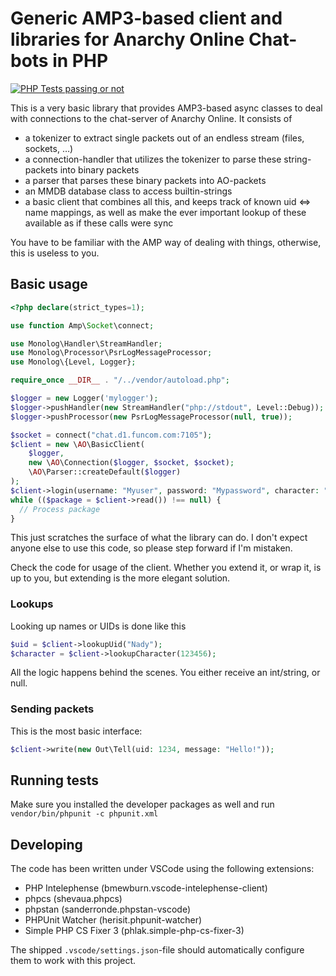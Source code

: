 # Generic AMP3-based client and libraries for Anarchy Online Chat-bots in PHP

[![PHP Tests passing or not](https://github.com/nadybot/aolib/actions/workflows/php.yml/badge.svg)](https://github.com/Nadybot/aolib/actions/workflows/php.yml)

This is a very basic library that provides AMP3-based async classes to deal with connections to the chat-server of Anarchy Online. It consists of

* a tokenizer to extract single packets out of an endless stream (files, sockets, …)
* a connection-handler that utilizes the tokenizer to parse these string-packets into binary packets
* a parser that parses these binary packets into AO-packets
* an MMDB database class to access builtin-strings
* a basic client that combines all this, and keeps track of known uid <=> name mappings, as well as make the ever important lookup of these available as if these calls were sync

You have to be familiar with the AMP way of dealing with things, otherwise, this is useless to you.

## Basic usage

```php
<?php declare(strict_types=1);

use function Amp\Socket\connect;

use Monolog\Handler\StreamHandler;
use Monolog\Processor\PsrLogMessageProcessor;
use Monolog\{Level, Logger};

require_once __DIR__ . "/../vendor/autoload.php";

$logger = new Logger('mylogger');
$logger->pushHandler(new StreamHandler("php://stdout", Level::Debug));
$logger->pushProcessor(new PsrLogMessageProcessor(null, true));

$socket = connect("chat.d1.funcom.com:7105");
$client = new \AO\BasicClient(
    $logger,
    new \AO\Connection($logger, $socket, $socket);
    \AO\Parser::createDefault($logger)
);
$client->login(username: "Myuser", password: "Mypassword", character: "Mychar");
while (($package = $client->read()) !== null) {
  // Process package
}
```

This just scratches the surface of what the library can do. I don't expect anyone else to use this code, so please step forward if I'm mistaken.

Check the code for usage of the client. Whether you extend it, or wrap it, is up to you, but extending is the more elegant solution.

### Lookups

Looking up names or UIDs is done like this

```php
$uid = $client->lookupUid("Nady");
$character = $client->lookupCharacter(123456);
```

All the logic happens behind the scenes. You either receive an int/string, or null.

### Sending packets

This is the most basic interface:

```php
$client->write(new Out\Tell(uid: 1234, message: "Hello!"));
```

## Running tests

Make sure you installed the developer packages as well and run `vendor/bin/phpunit -c phpunit.xml`

## Developing

The code has been written under VSCode using the following extensions:

* PHP Intelephense (bmewburn.vscode-intelephense-client)
* phpcs (shevaua.phpcs)
* phpstan (sanderronde.phpstan-vscode)
* PHPUnit Watcher (herisit.phpunit-watcher)
* Simple PHP CS Fixer 3 (phlak.simple-php-cs-fixer-3)

The shipped `.vscode/settings.json`-file should automatically configure them to work with this project.
